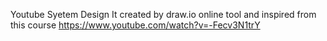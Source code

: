 
Youtube Syetem Design
It created by draw.io online tool and inspired from this course https://www.youtube.com/watch?v=-Fecv3N1trY 
